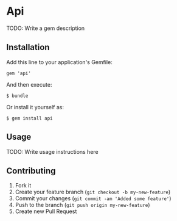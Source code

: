 # Api

TODO: Write a gem description

## Installation

Add this line to your application's Gemfile:

    gem 'api'

And then execute:

    $ bundle

Or install it yourself as:

    $ gem install api

## Usage

TODO: Write usage instructions here

## Contributing

1. Fork it
2. Create your feature branch (`git checkout -b my-new-feature`)
3. Commit your changes (`git commit -am 'Added some feature'`)
4. Push to the branch (`git push origin my-new-feature`)
5. Create new Pull Request
